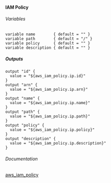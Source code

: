 #### IAM Policy


###### Variables
```
variable name        { default = "" }
variable path        { default = "/" }
variable policy      { default = "" }
variable description { default = "" }
```

##### Outputs
```
output "id" {
  value = "${aws_iam_policy.ip.id}"
}
output "arn" {
  value = "${aws_iam_policy.ip.arn}"
}
output "name" {
  value = "${aws_iam_policy.ip.name}"
}
output "path" {
  value = "${aws_iam_policy.ip.path}"
}
output "policy" {
  value = "${aws_iam_policy.ip.policy}"
}
output "description" {
  value = "${aws_iam_policy.ip.description}"
}
```

###### Documentation
[aws_iam_policy](https://www.terraform.io/docs/providers/aws/r/iam_policy.html)
